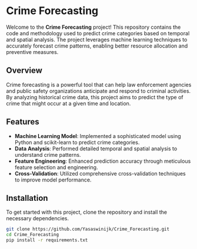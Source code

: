 # Crime Forecasting

Welcome to the **Crime Forecasting** project! This repository contains the code and methodology used to predict crime categories based on temporal and spatial analysis. The project leverages machine learning techniques to accurately forecast crime patterns, enabling better resource allocation and preventive measures.

## Overview

Crime forecasting is a powerful tool that can help law enforcement agencies and public safety organizations anticipate and respond to criminal activities. By analyzing historical crime data, this project aims to predict the type of crime that might occur at a given time and location.

## Features

- **Machine Learning Model**: Implemented a sophisticated model using Python and scikit-learn to predict crime categories.
- **Data Analysis**: Performed detailed temporal and spatial analysis to understand crime patterns.
- **Feature Engineering**: Enhanced prediction accuracy through meticulous feature selection and engineering.
- **Cross-Validation**: Utilized comprehensive cross-validation techniques to improve model performance.

## Installation

To get started with this project, clone the repository and install the necessary dependencies.

```bash
git clone https://github.com/Yasaswinijk/Crime_Forecasting.git
cd Crime_Forecasting
pip install -r requirements.txt
